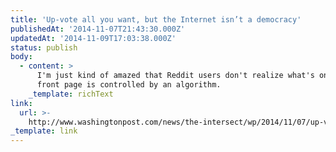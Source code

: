 ```yaml
---
title: 'Up-vote all you want, but the Internet isn’t a democracy'
publishedAt: '2014-11-07T21:43:30.000Z'
updatedAt: '2014-11-09T17:03:38.000Z'
status: publish
body:
  - content: >
      I'm just kind of amazed that Reddit users don't realize what's on the
      front page is controlled by an algorithm.
    _template: richText
link:
  url: >-
    http://www.washingtonpost.com/news/the-intersect/wp/2014/11/07/up-vote-all-you-want-but-the-internet-isnt-a-democracy/
_template: link
---
```


